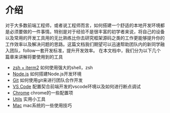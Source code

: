 # 介绍

对于大多数前端工程师，或者说工程师而言，如何搭建一个舒适的本地开发环境都是必须要做的一件事情。特别是对于经验不是很丰富的初学者来说，将自己的设备以及常用的开发工具用的无比熟练比你去研究框架源码之类的工作更能够提升你的工作效率以及解决问题的思路。这篇文档我们期望可以迅速帮助团队内的新同学融入团队，follow一套开发标准，提升开发效率。
在本文档中，我们分为以下几个篇章来讲解将要使用到的工具

- [zsh + iterm2](./shell.md) 如何使用强大的shell，zsh
- [Node.js](./Nodejs.md) 如何搭建Node.js开发环境
- [Git](./git.md) 如何使用git来进行团队合作开发
- [VS Code](./vscode.md) 配置契合前端开发的vscode环境以及如何进行断点调试
- [Chrome](./chrome.md) chrome的一些配置项
- [Utils](./utils.md) 实用小工具
- [Mac](./Mac.md) mac系统的一些使用技巧

